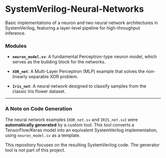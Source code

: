 # SystemVerilog-Neural-Networks

Basic implementations of a neuron and two neural network architectures in SystemVerilog, featuring a layer-level pipeline for high-throughput inference.

### Modules

* **`neuron_model.sv`**: A fundamental Perceptron-type neuron model, which serves as the building block for the networks.

* **`XOR_net`**: A Multi-Layer Perceptron (MLP) example that solves the non-linearly separable XOR problem. 

* **`Iris_net`**: A neural network designed to classify samples from the classic Iris flower dataset.

---

### A Note on Code Generation

The neural network examples (`XOR_net.sv` and `IRIS_net.sv`) were **automatically generated** by a custom tool. This tool converts a TensorFlow/Keras model into an equivalent SystemVerilog implementation, using `neuron_model.sv` as a template.

This repository focuses on the resulting SystemVerilog code. The generator tool is not part of this project.
